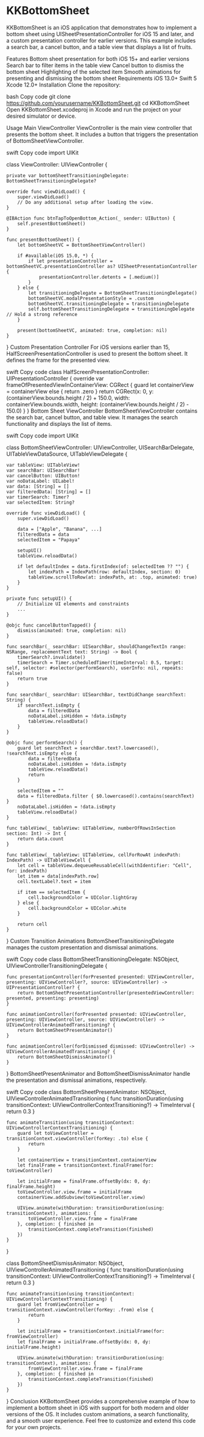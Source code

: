 # KKBottomSheet

KKBottomSheet is an iOS application that demonstrates how to implement a bottom sheet using UISheetPresentationController for iOS 15 and later, and a custom presentation controller for earlier versions. This example includes a search bar, a cancel button, and a table view that displays a list of fruits.

Features
Bottom sheet presentation for both iOS 15+ and earlier versions
Search bar to filter items in the table view
Cancel button to dismiss the bottom sheet
Highlighting of the selected item
Smooth animations for presenting and dismissing the bottom sheet
Requirements
iOS 13.0+
Swift 5
Xcode 12.0+
Installation
Clone the repository:

bash
Copy code
git clone https://github.com/yourusername/KKBottomSheet.git
cd KKBottomSheet
Open KKBottomSheet.xcodeproj in Xcode and run the project on your desired simulator or device.

Usage
Main ViewController
ViewController is the main view controller that presents the bottom sheet. It includes a button that triggers the presentation of BottomSheetViewController.

swift
Copy code
import UIKit

class ViewController: UIViewController {
    
    private var bottomSheetTransitioningDelegate: BottomSheetTransitioningDelegate?
    
    override func viewDidLoad() {
        super.viewDidLoad()
        // Do any additional setup after loading the view.
    }
    
    @IBAction func btnTapToOpenBottom_Action(_ sender: UIButton) {
        self.presentBottomSheet()
    }
    
    func presentBottomSheet() {
        let bottomSheetVC = BottomSheetViewController()
        
        if #available(iOS 15.0, *) {
            if let presentationController = bottomSheetVC.presentationController as? UISheetPresentationController {
                presentationController.detents = [.medium()]
            }
        } else {
            let transitioningDelegate = BottomSheetTransitioningDelegate()
            bottomSheetVC.modalPresentationStyle = .custom
            bottomSheetVC.transitioningDelegate = transitioningDelegate
            self.bottomSheetTransitioningDelegate = transitioningDelegate // Hold a strong reference
        }
        
        present(bottomSheetVC, animated: true, completion: nil)
    }
}
Custom Presentation Controller
For iOS versions earlier than 15, HalfScreenPresentationController is used to present the bottom sheet. It defines the frame for the presented view.

swift
Copy code
class HalfScreenPresentationController: UIPresentationController {
    override var frameOfPresentedViewInContainerView: CGRect {
        guard let containerView = containerView else { return .zero }
        return CGRect(x: 0, y: (containerView.bounds.height / 2) + 150.0, width: containerView.bounds.width, height: (containerView.bounds.height / 2) - 150.0)
    }
}
Bottom Sheet ViewController
BottomSheetViewController contains the search bar, cancel button, and table view. It manages the search functionality and displays the list of items.

swift
Copy code
import UIKit

class BottomSheetViewController: UIViewController, UISearchBarDelegate, UITableViewDataSource, UITableViewDelegate {
    
    var tableView: UITableView!
    var searchBar: UISearchBar!
    var cancelButton: UIButton!
    var noDataLabel: UILabel!
    var data: [String] = []
    var filteredData: [String] = []
    var timerSearch: Timer?
    var selectedItem: String?
    
    override func viewDidLoad() {
        super.viewDidLoad()
        
        data = ["Apple", "Banana", ...]
        filteredData = data
        selectedItem = "Papaya"
        
        setupUI()
        tableView.reloadData()
        
        if let defaultIndex = data.firstIndex(of: selectedItem ?? "") {
            let indexPath = IndexPath(row: defaultIndex, section: 0)
            tableView.scrollToRow(at: indexPath, at: .top, animated: true)
        }
    }
    
    private func setupUI() {
        // Initialize UI elements and constraints
        ...
    }
    
    @objc func cancelButtonTapped() {
        dismiss(animated: true, completion: nil)
    }
    
    func searchBar(_ searchBar: UISearchBar, shouldChangeTextIn range: NSRange, replacementText text: String) -> Bool {
        timerSearch?.invalidate()
        timerSearch = Timer.scheduledTimer(timeInterval: 0.5, target: self, selector: #selector(performSearch), userInfo: nil, repeats: false)
        return true
    }
    
    func searchBar(_ searchBar: UISearchBar, textDidChange searchText: String) {
        if searchText.isEmpty {
            data = filteredData
            noDataLabel.isHidden = !data.isEmpty
            tableView.reloadData()
        }
    }
    
    @objc func performSearch() {
        guard let searchText = searchBar.text?.lowercased(), !searchText.isEmpty else {
            data = filteredData
            noDataLabel.isHidden = !data.isEmpty
            tableView.reloadData()
            return
        }
        
        selectedItem = ""
        data = filteredData.filter { $0.lowercased().contains(searchText) }
        noDataLabel.isHidden = !data.isEmpty
        tableView.reloadData()
    }
    
    func tableView(_ tableView: UITableView, numberOfRowsInSection section: Int) -> Int {
        return data.count
    }
    
    func tableView(_ tableView: UITableView, cellForRowAt indexPath: IndexPath) -> UITableViewCell {
        let cell = tableView.dequeueReusableCell(withIdentifier: "Cell", for: indexPath)
        let item = data[indexPath.row]
        cell.textLabel?.text = item
        
        if item == selectedItem {
            cell.backgroundColor = UIColor.lightGray
        } else {
            cell.backgroundColor = UIColor.white
        }
        
        return cell
    }
}
Custom Transition Animations
BottomSheetTransitioningDelegate manages the custom presentation and dismissal animations.

swift
Copy code
class BottomSheetTransitioningDelegate: NSObject, UIViewControllerTransitioningDelegate {
    
    func presentationController(forPresented presented: UIViewController, presenting: UIViewController?, source: UIViewController) -> UIPresentationController? {
        return BottomSheetPresentationController(presentedViewController: presented, presenting: presenting)
    }
    
    func animationController(forPresented presented: UIViewController, presenting: UIViewController, source: UIViewController) -> UIViewControllerAnimatedTransitioning? {
        return BottomSheetPresentAnimator()
    }
    
    func animationController(forDismissed dismissed: UIViewController) -> UIViewControllerAnimatedTransitioning? {
        return BottomSheetDismissAnimator()
    }
}
BottomSheetPresentAnimator and BottomSheetDismissAnimator handle the presentation and dismissal animations, respectively.

swift
Copy code
class BottomSheetPresentAnimator: NSObject, UIViewControllerAnimatedTransitioning {
    func transitionDuration(using transitionContext: UIViewControllerContextTransitioning?) -> TimeInterval {
        return 0.3
    }
    
    func animateTransition(using transitionContext: UIViewControllerContextTransitioning) {
        guard let toViewController = transitionContext.viewController(forKey: .to) else {
            return
        }
        
        let containerView = transitionContext.containerView
        let finalFrame = transitionContext.finalFrame(for: toViewController)
        
        let initialFrame = finalFrame.offsetBy(dx: 0, dy: finalFrame.height)
        toViewController.view.frame = initialFrame
        containerView.addSubview(toViewController.view)
        
        UIView.animate(withDuration: transitionDuration(using: transitionContext), animations: {
            toViewController.view.frame = finalFrame
        }, completion: { finished in
            transitionContext.completeTransition(finished)
        })
    }
}

class BottomSheetDismissAnimator: NSObject, UIViewControllerAnimatedTransitioning {
    func transitionDuration(using transitionContext: UIViewControllerContextTransitioning?) -> TimeInterval {
        return 0.3
    }
    
    func animateTransition(using transitionContext: UIViewControllerContextTransitioning) {
        guard let fromViewController = transitionContext.viewController(forKey: .from) else {
            return
        }
        
        let initialFrame = transitionContext.initialFrame(for: fromViewController)
        let finalFrame = initialFrame.offsetBy(dx: 0, dy: initialFrame.height)
        
        UIView.animate(withDuration: transitionDuration(using: transitionContext), animations: {
            fromViewController.view.frame = finalFrame
        }, completion: { finished in
            transitionContext.completeTransition(finished)
        })
    }
}
Conclusion
KKBottomSheet provides a comprehensive example of how to implement a bottom sheet in iOS with support for both modern and older versions of the OS. It includes custom animations, a search functionality, and a smooth user experience. Feel free to customize and extend this code for your own projects.
